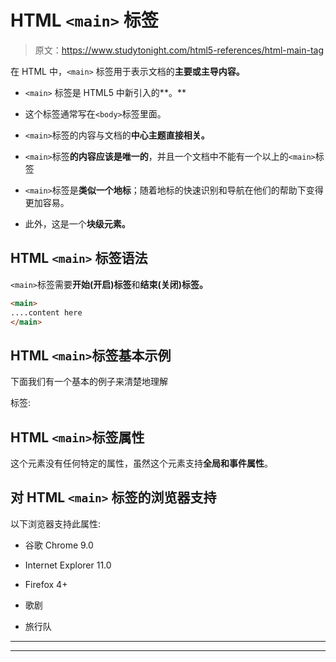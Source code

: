 # HTML `<main>` 标签

> 原文：<https://www.studytonight.com/html5-references/html-main-tag>

在 HTML 中，`<main>` 标签用于表示文档的**主要或主导内容。**

*   `<main>` 标签是 HTML5 中新引入的**。**

*   这个标签通常写在`<body>`标签里面。

*   `<main>`标签的内容与文档的**中心主题直接相关。**

*   `<main>`标签**的内容应该是唯一的**，并且一个文档中不能有一个以上的`<main>`标签

*   `<main>`标签是**类似一个地标**；随着地标的快速识别和导航在他们的帮助下变得更加容易。

*   此外，这是一个**块级元素。**

## HTML `<main>` 标签语法

`<main>`标签需要**开始(开启)标签**和**结束(关闭)标签。**

```html
<main>
....content here
</main>
```

## HTML `<main>`标签基本示例

下面我们有一个基本的例子来清楚地理解

<main>标签:</main>

## HTML `<main>`标签属性

这个元素没有任何特定的属性，虽然这个元素支持**全局和事件属性**。

## 对 HTML `<main>` 标签的浏览器支持

以下浏览器支持此属性:

*   谷歌 Chrome 9.0

*   Internet Explorer 11.0

*   Firefox 4+

*   歌剧

*   旅行队

* * *

* * *